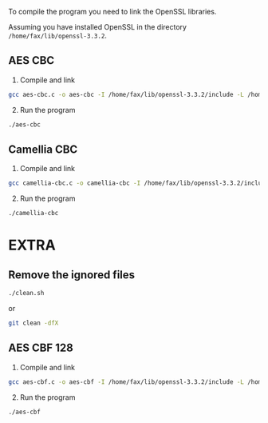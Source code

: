 To compile the program you need to link the OpenSSL libraries.

Assuming you have installed OpenSSL in the directory `/home/fax/lib/openssl-3.3.2`.

## AES CBC

1. Compile and link

``` bash
gcc aes-cbc.c -o aes-cbc -I /home/fax/lib/openssl-3.3.2/include -L /home/fax/lib/openssl-3.3.2/lib64 -lcrypto
```

2. Run the program

``` bash
./aes-cbc
```

## Camellia CBC

1. Compile and link

``` bash
gcc camellia-cbc.c -o camellia-cbc -I /home/fax/lib/openssl-3.3.2/include -L /home/fax/lib/openssl-3.3.2/lib64 -lcrypto
```

2. Run the program

``` bash
./camellia-cbc
```

# EXTRA

## Remove the ignored files

``` bash
./clean.sh
```

or

``` bash
git clean -dfX
```

## AES CBF 128

1. Compile and link

``` bash
gcc aes-cbf.c -o aes-cbf -I /home/fax/lib/openssl-3.3.2/include -L /home/fax/lib/openssl-3.3.2/lib64 -lcrypto
```

2. Run the program

``` bash
./aes-cbf
```

